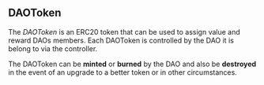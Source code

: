 ## DAOToken

The *DAOToken* is an ERC20 token that can be used to assign value and reward DAOs members.
Each DAOToken is controlled by the DAO it is belong to via the controller.

The DAOToken can be **minted** or **burned** by the DAO and also be **destroyed** in the event of an upgrade to a better token or in other circumstances.
